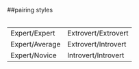 <!-- .slide: data-background="resources/footer.svg" data-background-size="contain" data-background-position="bottom"  -->

##pairing styles
<br/>
<br/>

|||
|-|-|
|Expert/Expert <!-- .element: style="font-size:1em; font-weight:bold;" -->|Extrovert/Extrovert<!-- .element: style="font-size:1em; font-weight:bold;" -->| 
|Expert/Average <!-- .element: style="font-size:1em; font-weight:bold;" -->|Extrovert/Introvert <!-- .element: style="font-size:1em; font-weight:bold;" -->| 
|Expert/Novice <!-- .element: style="font-size:1em; font-weight:bold;" -->|Introvert/Introvert <!-- .element: style="font-size:1em; font-weight:bold;" -->| 
<br/>
<br/>
<br/>
<br/>
<br/>
<br/>
<br/>
<br/>
<br/>
<br/>
<br/>
<br/>
<br/>
<br/>
<br/>
<br/>
<br/>
<br/>
<br/>
<br/>
<br/>
<br/>
<br/>
<br/>
<br/>
<br/>
<br/>
<br/>
<br/>
<br/>

<aside class="notes">
  <p>
  </p>
  <p>
  </p>
</aside>
